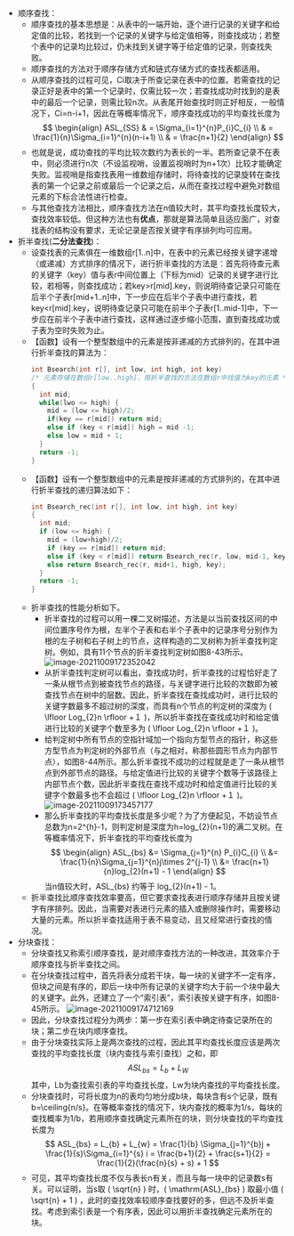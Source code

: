 - 顺序查找：
	- 顺序查找的基本思想是：从表中的一端开始，逐个进行记录的关键字和给定值的比较，若找到一个记录的关键字与给定值相等，则查找成功；若整个表中的记录均比较过，仍未找到关键字等于给定值的记录，则查找失败。
	- 顺序查找的方法对于顺序存储方式和链式存储方式的查找表都适用。
	- 从顺序查找的过程可见，Ci取决于所查记录在表中的位置。若需查找的记录正好是表中的第一个记录时，仅需比较一次；若查找成功时找到的是表中的最后一个记录，则需比较n次。从表尾开始查找时则正好相反，一般情况下，Ci=n-i+1，因此在等概率情况下，顺序查找成功的平均查找长度为
	  $$
	  \begin{align}
	  ASL_{SS} & = \Sigma_{i=1}^{n}P_{i}C_{i} \\
	  	& = \frac{1}{n}\Sigma_{i=1}^{n}(n-i+1) \\
	  	& = \frac{n+1}{2}
	  \end{align}
	  $$
	- 也就是说，成功查找的平均比较次数约为表长的一半。若所查记录不在表中，则必须进行n次（不设监视哨，设置监视哨时为n+1次）比较才能确定失败。监视哨是指查找表用一维数组存储时，将待查找的记录旋转在查找表的第一个记录之前或最后一个记录之后，从而在查找过程中避免对数组元素的下标合法性进行检查。
	- 与其他查找方法相比，顺序查找方法在n值较大时，其平均查找长度较大，查找效率较低。但这种方法也有**优点**，那就是算法简单且适应面广，对查找表的结构没有要求，无论记录是否按关键字有序排列均可应用。
- 折半查找(**二分法查找**)：
	- 设查找表的元素俱在一维数组r[1..n]中，在表中的元素已经按关键字递增（或递减）方式排序的情况下，进行折半查找的方法是：首先将待查元素的关键字（key）值与表r中间位置上（下标为mid）记录的关键字进行比较，若相等，则查找成功；若key>r[mid].key，则说明待查记录只可能在后半个子表r[mid+1..n]中，下一步应在后半个子表中进行查找，若key<r[mid].key，说明待查记录只可能在前半个子表r[1..mid-1]中，下一步应在前半个子表中进行查找，这样通过逐步缩小范围，直到查找成功或子表为空时失败为止。
	- 【函数】设有一个整型数组中的元素是按非递减的方式排列的，在其中进行折半查找的算法为：
	  ```c
	  int Bsearch(int r[], int low, int high, int key)
	  /* 元素存储在数组r[low..high]，用折半查找的方法在数组r中找值为key的元素 */
	  {
	    int mid;
	    while(lwo <= high) {
	      mid = (low <= high)/2;
	      if(key == r[mid]) return mid;
	      else if (key < r[mid]) high = mid -1;
	      else low = mid + 1;
	    }
	    return -1;
	  }
	  ```
	- 【函数】设有一个整型数组中的元素是按非递减的方式排列的，在其中进行折半查找的递归算法如下：
	  ```c
	  int Bsearch_rec(int r[], int low, int high, int key)
	  {
	    int mid;
	    if (low <= high) {
	      mid = (low+high)/2;
	      if (key == r[mid]) return mid;
	      else if (key < r[mid]) return Bsearch_rec(r, low, mid-1, key);
	      else return Bsearch_rec(r, mid+1, high, key);
	    }
	    return -1;
	  }
	  ```
	- 折半查找的性能分析如下。
		- 折半查找的过程可以用一棵二叉树描述，方法是以当前查找区间的中间位置序号作为根，左半个子表和右半个子表中的记录序号分别作为根的左子树和右子树上的节点，这样构造的二叉树称为折半查找判定树。例如，具有11个节点的折半查找判定树如图8-43所示。
		  ![image-20211009172352042](https://img.mhugh.net/typora/image-20211009172352042.png)
		- 从折半查找判定树可以看出，查找成功时，折半查找的过程恰好走了一条从根节点到被查找节点的路径，与关键字进行比较的次数即为被查找节点在树中的层数。因此，折半查找在查找成功时，进行比较的关键字数最多不超过树的深度，而具有n个节点的判定树的深度为 \( \lfloor Log_{2}n \rfloor +１ \)，所以折半查找在查找成功时和给定值进行比较的关键字个数至多为 \( \lfloor Log_{2}n \rfloor +１ \)。
		- 给判定树中所有节点的空指针域加一个指向方型节点的指针，称这些方型节点为判定树的外部节点（与之相对，称那些圆形节点为内部节点），如图8-44所示。那么折半查找不成功的过程就是走了一条从根节点到外部节点的路径。与给定值进行比较的关键字个数等于该路径上内部节点个数，因此折半查找在查找不成功时和给定值进行比较的关键字个数最多也不会超过 \( \lfloor Log_{2}n \rfloor +１ \)。
		  ![image-20211009173457177](https://img.mhugh.net/typora/image-20211009173457177.png)
		- 那么折半查找的平均查找长度是多少呢？为了方便起见，不妨设节点总数为n=2^{h}-1，则判定树是深度为h=log_{2}(n+1)的满二叉树。在等概率情况下，折半查找的平均查找长度为
		  $$
		  \begin{align}
		  ASL_{bs} &= \Sigma_{j=1}^{n} P_{i}C_{i} \\
		  	&= \frac{1}{n}\Sigma_{j=1}^{n}j\times 2^{j-1} \\
		  	&= \frac{n+1}{n}log_{2}(n+1) - 1
		  \end{align}
		  $$
		  当n值较大时，ASL\_{bs} 约等于 log\_{2}(n+1) - 1。
	- 折半查找比顺序查找效率要高，但它要求查找表进行顺序存储并且按关键字有序排列。因此，当需要对表进行元素的插入或删除操作时，需要移动大量的元素。所以折半查找适用于表不易变动，且又经常进行查找的情况。
- 分块查找：
	- 分块查找又称索引顺序查找，是对顺序查找方法的一种改进，其效率介于顺序查找与折半查找之间。
	- 在分块查找过程中，首先将表分成若干块，每一块的关键字不一定有序，但块之间是有序的，即后一块中所有记录的关键字均大于前一个块中最大的关键字。此外，还建立了一个“索引表”，索引表按关键字有序，如图8-45所示。
	  ![image-20211009174712169](https://img.mhugh.net/typora/image-20211009174712169.png)
	- 因此，分块查找过程分为两步：第一步在索引表中确定待查记录所在的块；第二步在块内顺序查找。
	- 由于分块查找实际上是两次查找的过程，因此其平均查找长度应该是两次查找的平均查找长度（块内查找与索引查找）之和，即
	  $$
	  ASL_{bs} = L_{b} + L_{W}
	  $$
	  其中，Lb为查找索引表的平均查找长度，Lw为块内查找的平均查找长度。
	- 分块查找时，可将长度为n的表均匀地分成b块，每块含有s个记录，既有b=\ceiling{n/s}。在等概率查找的情况下，块内查找的概率为1/s，每块的查找概率为1/b，若用顺序查找确定元素所在的块，则分块查找的平均查找长度为
	  $$
	  ASL_{bs} = L_{b} + L_{w}
	  	= \frac{1}{b} \Sigma_{j=1}^{b}j + \frac{1}{s}\Sigma_{i=1}^{s} i
	  	= \frac{b+1}{2} + \frac{s+1}{2}
	  	= \frac{1}{2}(\frac{n}{s} + s) + 1
	  $$
	- 可见，其平均查找长度不仅与表长n有关，而且与每一块中的记录数s有关。可以证明，当s取 \( \sqrt{n} \) 时，\( \mathrm{ASL}_{bs} \) 取最小值 \( \sqrt{n} + 1 \) ，此时的查找效率较顺序查找要好的多，但远不及折半查找。考虑到索引表是一个有序表，因此可以用折半查找确定元素所在的块。